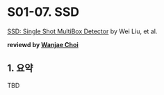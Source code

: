 # S01-07. SSD

[SSD: Single Shot MultiBox Detector](https://arxiv.org/abs/1512.02325) by Wei Liu, et al.

**reviewd by [Wanjae Choi](https://github.com/mimi1942)**

## 1. 요약

TBD
